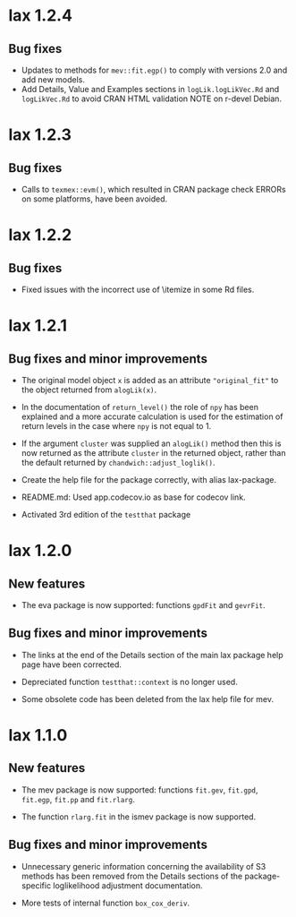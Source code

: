 # lax 1.2.4

## Bug fixes

* Updates to methods for `mev::fit.egp()` to comply with versions 2.0 and add new models.
* Add Details, Value and Examples sections in `logLik.logLikVec.Rd` and `logLikVec.Rd` to avoid CRAN HTML validation NOTE on r-devel Debian.

# lax 1.2.3

## Bug fixes

* Calls to `texmex::evm()`, which resulted in CRAN package check ERRORs on some platforms, have been avoided. 

# lax 1.2.2

## Bug fixes

* Fixed issues with the incorrect use of \itemize in some Rd files.

# lax 1.2.1

## Bug fixes and minor improvements

* The original model object `x` is added as an attribute `"original_fit"` to the object returned from `alogLik(x)`.

* In the documentation of `return_level()` the role of `npy` has been explained and a more accurate calculation is used for the estimation of return levels in the case where `npy` is not equal to 1. 

* If the argument `cluster` was supplied an `alogLik()` method then this is now returned as the attribute `cluster` in the returned object, rather than the default returned by `chandwich::adjust_loglik()`.

* Create the help file for the package correctly, with alias lax-package.

* README.md: Used app.codecov.io as base for codecov link.

* Activated 3rd edition of the `testthat` package

# lax 1.2.0

## New features

* The eva package is now supported: functions `gpdFit` and `gevrFit`.

## Bug fixes and minor improvements

* The links at the end of the Details section of the main lax package help page have been corrected.

* Depreciated function `testthat::context` is no longer used.

* Some obsolete code has been deleted from the lax help file for mev.

# lax 1.1.0

## New features

* The mev package is now supported: functions `fit.gev`, `fit.gpd`, `fit.egp`, `fit.pp` and `fit.rlarg`.

* The function `rlarg.fit` in the ismev package is now supported.

## Bug fixes and minor improvements

* Unnecessary generic information concerning the availability of S3 methods has been removed from the Details sections of the package-specific loglikelihood adjustment documentation. 

* More tests of internal function `box_cox_deriv`.
